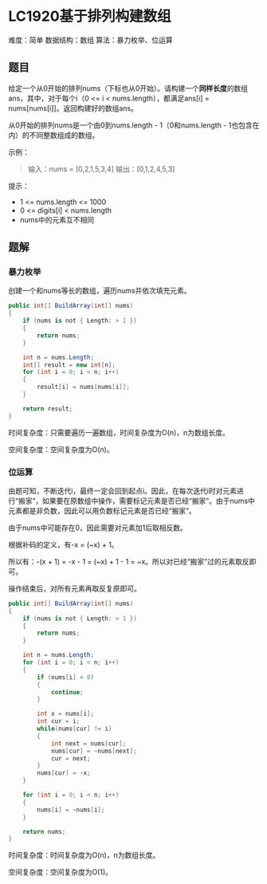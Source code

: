 # LC1920基于排列构建数组

难度：简单
数据结构：数组
算法：暴力枚举、位运算

## 题目

给定一个从0开始的排列nums（下标也从0开始）。请构建一个**同样长度**的数组ans，其中，对于每个i（0 <= i < nums.length），都满足ans[i] = nums[nums[i]]。返回构建好的数组ans。

从0开始的排列nums是一个由0到nums.length - 1（0和nums.length - 1也包含在内）的不同整数组成的数组。

示例：

> 输入：nums = [0,2,1,5,3,4]
> 输出：[0,1,2,4,5,3]

提示：

- 1 <= nums.length <= 1000
- 0 <= digits[i] < nums.length
- nums中的元素互不相同

## 题解

### 暴力枚举

创建一个和nums等长的数组，遍历nums并依次填充元素。

``` csharp
public int[] BuildArray(int[] nums)
{
    if (nums is not { Length: > 1 })
    {
        return nums;
    }

    int n = nums.Length;
    int[] result = new int[n];
    for (int i = 0; i < n; i++)
    {
        result[i] = nums[nums[i]];
    }

    return result;
}
```

时间复杂度：只需要遍历一遍数组，时间复杂度为O(n)，n为数组长度。

空间复杂度：空间复杂度为O(n)。

### 位运算

由题可知，不断迭代i，最终一定会回到起点i。因此，在每次迭代i时对元素进行“搬家”，如果要在原数组中操作，需要标记元素是否已经“搬家”。由于nums中元素都是非负数，因此可以用负数标记元素是否已经“搬家”。

由于nums中可能存在0，因此需要对元素加1后取相反数。

根据补码的定义，有-x = (~x) + 1。

所以有：-(x + 1) = -x - 1 = (~x) + 1 - 1 = ~x。所以对已经“搬家”过的元素取反即可。

操作结束后，对所有元素再取反复原即可。

``` csharp
public int[] BuildArray(int[] nums)
{
    if (nums is not { Length: > 1 })
    {
        return nums;
    }

    int n = nums.Length;
    for (int i = 0; i < n; i++)
    {
        if (nums[i] < 0)
        {
            continue;
        }

        int x = nums[i];
        int cur = i;
        while(nums[cur] != i)
        {
            int next = nums[cur];
            nums[cur] = ~nums[next];
            cur = next;
        }
        nums[cur] = ~x;
    }

    for (int i = 0; i < n; i++)
    {
        nums[i] = ~nums[i];
    }

    return nums;
}
```

时间复杂度：时间复杂度为O(n)，n为数组长度。

空间复杂度：空间复杂度为O(1)。
